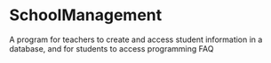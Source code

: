 # SchoolManagement
A program for teachers to create and access student information in a database, and for students to access programming FAQ
